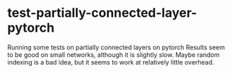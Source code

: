 # test-partially-connected-layer-pytorch
Running some tests on partially connected layers on pytorch
Results seem to be good on small networks, although it is slightly slow.
Maybe random indexing is a bad idea, but it seems to work at relatively little overhead.
